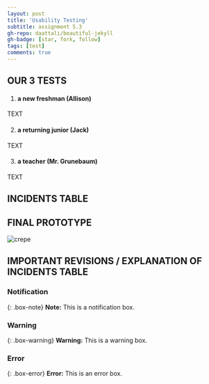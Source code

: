 ```yaml
---
layout: post
title: 'Usability Testing'
subtitle: assignment 5.3
gh-repo: daattali/beautiful-jekyll
gh-badge: [star, fork, follow]
tags: [test]
comments: true
---
```

 
## OUR 3 TESTS
1. #### a new freshman (Allison)

TEXT

2. #### a returning junior (Jack)

TEXT

3. #### a teacher (Mr. Grunebaum)

TEXT

## INCIDENTS TABLE 



## FINAL PROTOTYPE 

![crepe](/assets/img/IMG_3187.JPG)

## IMPORTANT REVISIONS / EXPLANATION OF INCIDENTS TABLE


### Notification

{: .box-note}
**Note:** This is a notification box.

### Warning

{: .box-warning}
**Warning:** This is a warning box.

### Error

{: .box-error}
**Error:** This is an error box.

